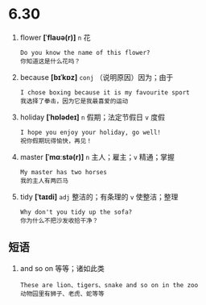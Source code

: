 # 6.30

1. flower **[ˈflaʊə(r)]** `n` 花

   ```
   Do you know the name of this flower?
   你知道这是什么花吗？
   ```

2. because **[bɪˈkɒz]** `conj` （说明原因）因为；由于

   ```
   I chose boxing because it is my favourite sport
   我选择了拳击，因为它是我最喜爱的运动
   ```

3. holiday **[ˈhɒlədeɪ]** `n` 假期；法定节假日 `v` 度假

   ```
   I hope you enjoy your holiday, go well!
   祝你假期玩得愉快，再见！
   ```

4. master **[ˈmɑːstə(r)]** `n` 主人；雇主；`v` 精通；掌握

   ```
   My master has two horses
   我的主人有两匹马
   ```

5. tidy **[ˈtaɪdi]** `adj` 整洁的；有条理的 `v` 使整洁；整理

   ```
   Why don't you tidy up the sofa?
   你为什么不把沙发收拾干净？
   ```

## 短语

1. and so on 等等；诸如此类

   ```
   These are lion、tigers、snake and so on in the zoo
   动物园里有狮子、老虎、蛇等等
   ```
